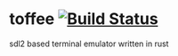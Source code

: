 # toffee [![Build Status](https://travis-ci.org/gebba/toffee.svg?branch=master)](https://travis-ci.org/gebba/toffee)
sdl2 based terminal emulator written in rust
